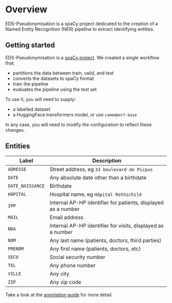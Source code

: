 # Overview

EDS-Pseudonymisation is a spaCy project dedicated to the creation of a Named Entity Recognition (NER)
pipeline to extract identifying entities.

## Getting started

EDS-Pseudonymisation is a [spaCy project](https://spacy.io/usage/projects).
We created a single workflow that:

- partitions the data between train, valid, and test
- converts the datasets to spaCy format
- train the pipeline
- evaluates the pipeline using the test set

To use it, you will need to supply:

- a labelled dataset
- a HuggingFace transformers model, or use `camembert-base`

In any case, you will need to modify the configuration to reflect these changes.

## Entities

| Label            | Description                                                   |
| ---------------- | ------------------------------------------------------------- |
| `ADRESSE`        | Street address, eg `33 boulevard de Picpus`                   |
| `DATE`           | Any absolute date other than a birthdate                      |
| `DATE_NAISSANCE` | Birthdate                                                     |
| `HOPITAL`        | Hospital name, eg `Hôpital Rothschild`                        |
| `IPP`            | Internal AP-HP identifier for patients, displayed as a number |
| `MAIL`           | Email address                                                 |
| `NDA`            | Internal AP-HP identifier for visits, displayed as a number   |
| `NOM`            | Any last name (patients, doctors, third parties)              |
| `PRENOM`         | Any first name (patients, doctors, etc)                       |
| `SECU`           | Social security number                                        |
| `TEL`            | Any phone number                                              |
| `VILLE`          | Any city                                                      |
| `ZIP`            | Any zip code                                                  |

Take a look at the [annotation guide](annotation-guide.md) for more detail.
